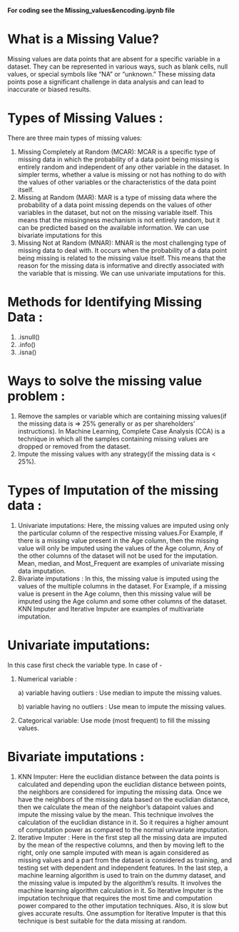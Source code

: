 **For coding see the Missing_values&encoding.ipynb file**

# What is a Missing Value?
Missing values are data points that are absent for a specific variable in a dataset. They can be represented in various ways, such as blank cells, null values, or special symbols like “NA” or “unknown.” These missing data points pose a significant challenge in data analysis and can lead to inaccurate or biased results.

# Types of Missing Values :

There are three main types of missing values:

1. Missing Completely at Random (MCAR): MCAR is a specific type of missing data in which the probability of a data point being missing is entirely random and independent of any other variable in the dataset. In simpler terms, whether a value is missing or not has nothing to do with the values of other variables or the characteristics of the data point itself. 
2. Missing at Random (MAR): MAR is a type of missing data where the probability of a data point missing depends on the values of other variables in the dataset, but not on the missing variable itself. This means that the missingness mechanism is not entirely random, but it can be predicted based on the available information. We can use bivariate imputations for this
3. Missing Not at Random (MNAR): MNAR is the most challenging type of missing data to deal with. It occurs when the probability of a data point being missing is related to the missing value itself. This means that the reason for the missing data is informative and directly associated with the variable that is missing. We can use univariate imputations for this.

# Methods for Identifying Missing Data :

1. .isnull()
2. .info()
3. .isna()

# Ways to solve the missing value problem :

1. Remove the samples or variable which are containing missing values(if the missing data is => 25% generally or as per shareholders' instructions). In Machine Learning, Complete Case Analysis (CCA) is a technique in which all the samples containing missing values are dropped or removed from the dataset.
2. Impute the missing values with any strategy(if the missing data is < 25%).

# Types of Imputation of the missing data :

1.  Univariate imputations: Here, the missing values are imputed using only the particular column of the respective missing values.For Example, if there is a missing value present in the Age column, then the missing value will only be imputed using the values of the Age column, Any of the other columns of the dataset will not be used for the imputation. Mean, median, and Most_Frequent are examples of univariate missing data imputation.
2.  Bivariate imputations : In this, the missing value is imputed using the values of the multiple columns in the dataset. For Example, if a missing value is present in the Age column, then this missing value will be imputed using the Age column and some other columns of the dataset. KNN Imputer and Iterative Imputer are examples of multivariate imputation.

# Univariate imputations: 

In this case first check the variable type. In case of -
1. Numerical variable :
   
    a) variable having outliers : Use median to impute the missing values.
   
    b) variable having no outliers : Use mean to impute the missing values.
   
3. Categorical variable: Use mode (most frequent) to fill the missing values.

# Bivariate imputations :

1. KNN Imputer: Here the euclidian distance between the data points is calculated and depending upon the euclidian distance between points, the neighbors are considered for imputing the missing data. Once we have the neighbors of the missing data based on the euclidian distance, then we calculate the mean of the neighbor’s datapoint values and impute the missing value by the mean. This technique involves the calculation of the euclidian distance in it. So it requires a higher amount of computation power as compared to the normal univariate imputation.
2. Iterative Imputer : Here in the first step all the missing data are imputed by the mean of the respective columns, and then by moving left to the right, only one sample imputed with mean is again considered as missing values and a part from the dataset is considered as training, and testing set with dependent and independent features. In the last step, a machine learning algorithm is used to train on the dummy dataset, and the missing value is imputed by the algorithm’s results. It involves the machine learning algorithm calculation in it. So Iterative Imputer is the imputation technique that requires the most time and computation power compared to the other imputation techniques. Also, it is slow but gives accurate results. One assumption for Iterative Imputer is that this technique is best suitable for the data missing at random.
